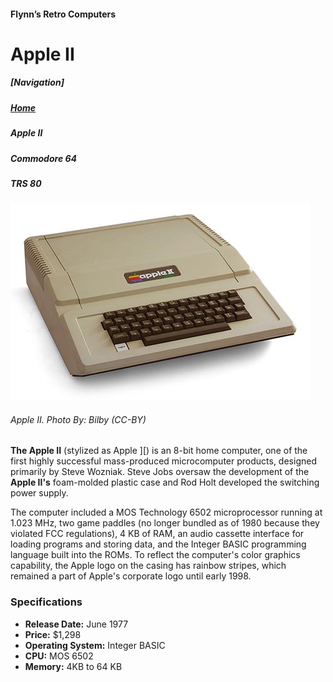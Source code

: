<!DOCTYPE html>

<html>

<head>
	<meta charset=“utf-8”>
	<!--<title>Apple Macintosh</title> --->
</head>

<body>
<h4>Flynn’s Retro Computers</h4>
<h1>Apple II</h1>

<h5>[Navigation]</h5>
<h5><a href=“index.md”>Home</a></h5>
<h5><em>Apple II</em></h5>
<h5>Commodore 64</h5>
<h5>TRS 80</h5>

<img src="apple-ii.jpg" alt="Apple II">
<h6>Apple II. Photo By: Bilby (CC-BY)</h6>

<p><strong>The Apple II</strong> (stylized as Apple ][) is an 8-bit home computer, one of the first highly successful mass-produced microcomputer products, designed primarily by Steve Wozniak. Steve Jobs oversaw the development of the <strong>Apple II's</strong> foam-molded plastic case and Rod Holt developed the switching power supply.</p>

<p>The computer included a MOS Technology 6502 microprocessor running at 1.023 MHz, two game paddles (no longer bundled as of 1980 because they violated FCC regulations), 4 KB of RAM, an audio cassette interface for loading programs and storing data, and the Integer BASIC programming language built into the ROMs. To reflect the computer's color graphics capability, the Apple logo on the casing has rainbow stripes, which remained a part of Apple's corporate logo until early 1998.</p>

<h3>Specifications</h3>
<ul>
<li><strong>Release Date:</strong> June 1977</li>
<li><strong>Price:</strong> $1,298</li>
<li><strong>Operating System:</strong> Integer BASIC</li>
<li><strong>CPU:</strong> MOS 6502</li>
<li><strong>Memory:</strong> 4KB to 64 KB</li>
</ul>
</body>

</html>
 
